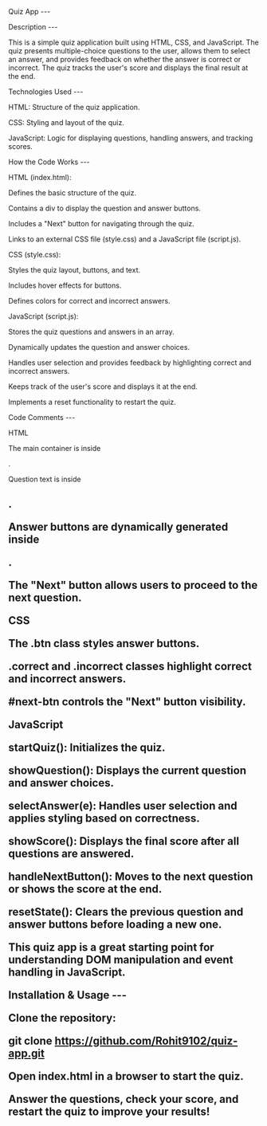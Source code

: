 Quiz App ---

Description ---

This is a simple quiz application built using HTML, CSS, and JavaScript. The quiz presents multiple-choice questions to the user, allows them to select an answer, and provides feedback on whether the answer is correct or incorrect. The quiz tracks the user's score and displays the final result at the end.

Technologies Used ---

HTML: Structure of the quiz application.

CSS: Styling and layout of the quiz.

JavaScript: Logic for displaying questions, handling answers, and tracking scores.

How the Code Works ---

HTML (index.html):

Defines the basic structure of the quiz.

Contains a div to display the question and answer buttons.

Includes a "Next" button for navigating through the quiz.

Links to an external CSS file (style.css) and a JavaScript file (script.js).

CSS (style.css):

Styles the quiz layout, buttons, and text.

Includes hover effects for buttons.

Defines colors for correct and incorrect answers.

JavaScript (script.js):

Stores the quiz questions and answers in an array.

Dynamically updates the question and answer choices.

Handles user selection and provides feedback by highlighting correct and incorrect answers.

Keeps track of the user's score and displays it at the end.

Implements a reset functionality to restart the quiz.

Code Comments ---

HTML

The main container is inside <div class="app">.

Question text is inside <h2 id="question">.

Answer buttons are dynamically generated inside <div id="answer-buttons">.

The "Next" button allows users to proceed to the next question.

CSS

The .btn class styles answer buttons.

.correct and .incorrect classes highlight correct and incorrect answers.

#next-btn controls the "Next" button visibility.

JavaScript

startQuiz(): Initializes the quiz.

showQuestion(): Displays the current question and answer choices.

selectAnswer(e): Handles user selection and applies styling based on correctness.

showScore(): Displays the final score after all questions are answered.

handleNextButton(): Moves to the next question or shows the score at the end.

resetState(): Clears the previous question and answer buttons before loading a new one.

This quiz app is a great starting point for understanding DOM manipulation and event handling in JavaScript.

Installation & Usage --- 

Clone the repository:

git clone https://github.com/Rohit9102/quiz-app.git

Open index.html in a browser to start the quiz.

Answer the questions, check your score, and restart the quiz to improve your results!

